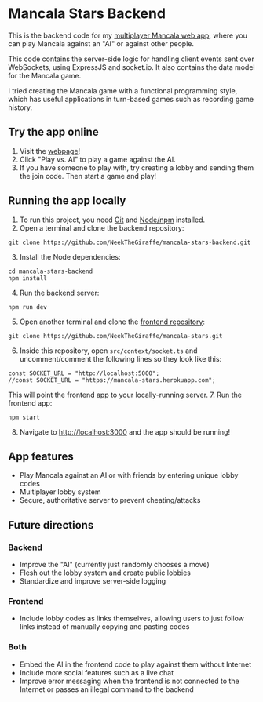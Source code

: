 # Mancala Stars Backend

This is the backend code for my [multiplayer Mancala web app](https://neekthegiraffe.github.io/mancala-stars/), where you can play Mancala against an "AI" or against other people.

This code contains the server-side logic for handling client events sent over WebSockets, using ExpressJS and socket.io. It also contains the data model for the Mancala game.

I tried creating the Mancala game with a functional programming style, which has useful applications in turn-based games such as recording game history.

## Try the app online

1. Visit the [webpage](https://neekthegiraffe.github.io/mancala-stars/)!
2. Click "Play vs. AI" to play a game against the AI.
3. If you have someone to play with, try creating a lobby and sending them the join code. Then start a game and play!

## Running the app locally

1. To run this project, you need [Git](https://git-scm.com/downloads) and [Node/npm](https://nodejs.org/en/download/) installed.
2. Open a terminal and clone the backend repository:
```
git clone https://github.com/NeekTheGiraffe/mancala-stars-backend.git
```
3. Install the Node dependencies:
```
cd mancala-stars-backend
npm install
```
4. Run the backend server:
```
npm run dev
```
5. Open another terminal and clone the [frontend repository](https://github.com/NeekTheGiraffe/mancala-stars):
```
git clone https://github.com/NeekTheGiraffe/mancala-stars.git
```
6. Inside this repository, open `src/context/socket.ts` and uncomment/comment the following lines so they look like this:
```
const SOCKET_URL = "http://localhost:5000";
//const SOCKET_URL = "https://mancala-stars.herokuapp.com";
```
This will point the frontend app to your locally-running server.
7. Run the frontend app:
```
npm start
```
8. Navigate to [http://localhost:3000](http://localhost:3000) and the app should be running!

## App features

* Play Mancala against an AI or with friends by entering unique lobby codes
* Multiplayer lobby system
* Secure, authoritative server to prevent cheating/attacks

## Future directions

### Backend
* Improve the "AI" (currently just randomly chooses a move)
* Flesh out the lobby system and create public lobbies
* Standardize and improve server-side logging

### Frontend
* Include lobby codes as links themselves, allowing users to just follow links instead of manually copying and pasting codes

### Both
* Embed the AI in the frontend code to play against them without Internet
* Include more social features such as a live chat
* Improve error messaging when the frontend is not connected to the Internet or passes an illegal command to the backend